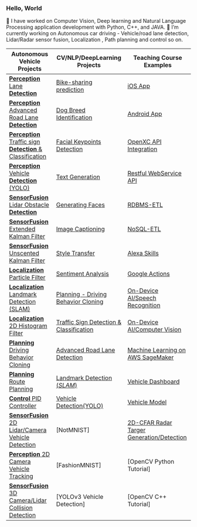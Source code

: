 ### Hello, World

<!--
**tooth2/tooth2** is a ✨ _special_ ✨ repository because its `README.md` (this file) appears on your GitHub profile.

Here are some ideas to get you started:

- 🔭 I’m currently working on Computer Vision, Natural Language Processing, and Deep learning (CNN, Le-Net5, VGG16/VGG19, NVIDIA archiecture, CNN with RNN, RNN/LSTM, GAN, DCGAN etc) Python, C++, and JAVA.
- 🌱 I’m currently learning Autonomous car driving - Lidar sensor fusion, Trajectory using Point cloud, Localization, Path planning and so on
- 👯 I’m looking to collaborate on ...
- 💬 Ask me about ...
- ⚡ Fun fact: ...
-->
🔭 I have worked on Computer Vision, Deep learning and Natural Language Processing application development with Python, C++, and JAVA. 
🌱 I’m currently working on Autonomous car driving - Vehicle/road lane detection, Lidar/Radar sensor fusion, Localization , Path planning and control so on.

|Autonomous Vehicle Projects |CV/NLP/DeepLearning Projects|Teaching Course Examples|
|---| ---| -- |
|[**Perception** Lane **Detection** ](https://github.com/tooth2/Lane_Line_Detection)|[Bike-sharing prediction](https://github.com/tooth2/Bike-Sharing-Prediction)| [iOS App](https://github.com/tooth2/iDrift_iOS)|
|[**Perception** Advanced Road Lane **Detection** ](https://github.com/tooth2/Road_Lane_Detection)|[Dog Breed Identification](https://github.com/tooth2/Dog-Breed-Identification)| [Android App](https://github.com/tooth2/iDrift_Android)|
|[**Perception** Traffic sign **Detection** & Classification](https://github.com/tooth2/Traffic_Sign_Classification)|[Facial Keypoints Detection](https://github.com/tooth2/Facial-KeyPoints-Detection) |[OpenXC API Integration](https://github.com/tooth2/TestOpenXC)|
|[**Perception** Vehicle **Detection** (YOLO)](https://github.com/tooth2/Vehicle_Detection) |[Text Generation](https://github.com/tooth2/TV-Script-Generation)|[Restful WebService API](https://github.com/tooth2/BeaconLocationService)|
| [**SensorFusion** Lidar Obstacle **Detection**](https://github.com/tooth2/Lidar-Obstacle-Detection)|[Generating Faces](https://github.com/tooth2/Celeb-Face-Generation)|[RDBMS-ETL](https://github.com/tooth2/DM-RDBMS-ETL)|
| [ **SensorFusion** Extended Kalman Filter](https://github.com/tooth2/Extended-Kalman-Filter)|[Image Captioning](https://github.com/tooth2/Automatic-Image-Captioning)|[NoSQL-ETL](https://github.com/tooth2/DM-NoSQL-ETL)|
| [ **SensorFusion** Unscented Kalman Filter](https://github.com/tooth2/Unscented-Kalman-Filter)|[Style Transfer](https://github.com/tooth2/Artistic-Style-Transfer)| [Alexa Skills](https://github.com/tooth2/Alexa-Skill)|
| [ **Localization** Particle Filter](https://github.com/tooth2/Robot_Particle_Fillter)|[Sentiment Analysis](https://github.com/tooth2/Sentiment-Analysis) |[Google Actions](https://github.com/tooth2/GoogleActions)|
| [**Localization** Landmark Detection (SLAM)](https://github.com/tooth2/Landmark-Detection-Tracking-SLAM) |[Planning - Driving Behavior Cloning](https://github.com/tooth2/Autonomous_Driving)|[On-Device AI/Speech Recognition](https://github.com/tooth2/NLP-Android)|
|[**Localization** 2D Histogram Filter](https://github.com/tooth2/HistogramFilter)|[Traffic Sign Detection & Classification](https://github.com/tooth2/Traffic_Sign_Classification) |[On-Device AI/Computer Vision](https://github.com/tooth2/OpenCV-Android)|
|[ **Planning** Driving Behavior Cloning](https://github.com/tooth2/Autonomous_Driving)| [Advanced Road Lane Detection](https://github.com/tooth2/Road_Lane_Detection)|[Machine Learning on AWS SageMaker](https://github.com/tooth2/sagemaker-deployment)|
|[ **Planning** Route Planning](https://github.com/tooth2/Path_Planning)|[Landmark Detection (*SLAM*)](https://github.com/tooth2/Landmark-Detection-Tracking-SLAM)|[Vehicle Dashboard](https://github.com/tooth2/VehicleDashboard)|
|[ **Control** PID Controller](https://github.com/tooth2/PID_Controller)|[Vehicle Detection(YOLO)](https://github.com/tooth2/Vehicle_Detection)|[Vehicle Model](https://github.com/tooth2/VehicleModel)|
|[ **SensorFusion** 2D Lidar/Camera Vehicle Detection](https://github.com/tooth2/2D-Sensor-Fusion)|[NotMNIST]|[2D-CFAR Radar Targer Generation/Detection](https://github.com/tooth2/2D-CFAR)|
|[ **Perception** 2D Camera Vehicle Tracking](https://github.com/tooth2/2D-Collision-Prevention)|[FashionMNIST]|[OpenCV Python Tutorial]|
|[ **SensorFusion** 3D Camera/Lidar Collision Detection](https://github.com/tooth2/3D-Sensor-Fusion)|[YOLOv3 Vehicle Detection]|[OpenCV C++ Tutorial]|



<!--

 Computer-Vision Project 
* [Lane Detection](https://github.com/tooth2/Lane_Line_Detection)
* [Advanced Road Lane Detection](https://github.com/tooth2/Road_Lane_Detection) 
* [Traffic Sign Classification](https://github.com/tooth2/Traffic_Sign_Classification)
* [Facial Keypoints Detection](https://github.com/tooth2/Facial-KeyPoints-Detection)
* [Image Captioning](https://github.com/tooth2/Automatic-Image-Captioning) 

 Deep-Learning Project
* [Bike-sharing prediction](https://github.com/tooth2/Bike-Sharing-Prediction)
* [Dog Breed Identification](https://github.com/tooth2/Dog-Breed-Identification)
* [Facial Keypoints Detection](https://github.com/tooth2/Facial-KeyPoints-Detection) 
* [Text Generation](https://github.com/tooth2/TV-Script-Generation)
* [Generating Faces](https://github.com/tooth2/Celeb-Face-Generation)
* [Image Captioning](https://github.com/tooth2/Automatic-Image-Captioning) 
* [Style Transfer](https://github.com/tooth2/Artistic-Style-Transfer)
* [Traffic Sign Classification](https://github.com/tooth2/Traffic_Sign_Classification)
* [Autonous Driving by Learning Human Behavior](https://github.com/tooth2/Autonomous_Driving)
* [Sentiment Analysis](https://github.com/tooth2/Sentiment-Analysis)

 Natural-Lanuage-Processing Project 
* [Sentiment Analysis](https://github.com/tooth2/Sentiment-Analysis)
* [Text Generation](https://github.com/tooth2/TV-Script-Generation)
* [Image Captioning](https://github.com/tooth2/Automatic-Image-Captioning) 
* [Alexa Skill] (https://github.com/tooth2/AlexaSkill-Survey)
* [Google Actions](https://github.com/tooth2/GoogleActions)

### Teaching Course Examples 
* iOS: [iOS iDrift App](https://github.com/tooth2/iDrift_iOS)
* Android
  * [Vehicle Dashboard](https://github.com/tooth2/VehicleDashboard)
  * [Android iDrift App](https://github.com/tooth2/iDrift_Android)
  * [OpenXC Integration](https://github.com/tooth2/TestOpenXC)
  * [Sleep Daemon](https://github.com/tooth2/SleepDaemon)
* WebService/IoT: [Beacon Location Service](https://github.com/tooth2/BeaconLocationService) 
* RDBMS: [RDBMS-ETL](https://github.com/tooth2/DM-RDBMS-ETL)
* NoSQL: [NoSQL-ETL](https://github.com/tooth2/DM-NoSQL-ETL)

--> 
